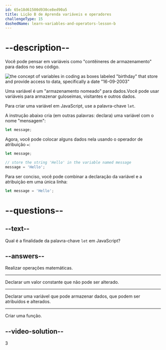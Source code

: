 ```yaml
---
id: 65e18d61500d930ce8ed90a5
title: Lição B de Aprenda variáveis e operadores
challengeType: 15
dashedName: learn-variables-and-operators-lesson-b
---
```


# --description--

Você pode pensar em variáveis como "contêineres de armazenamento" para dados no seu código.

<img src="https://cdn.freecodecamp.org/curriculum/odin-project/variables-and-operators/top-learn-variables-and-operators.png" alt='the concept of variables in coding as boxes labeled "birthday" that store and provide access to data, specifically a date "16-09-2003"'>

Uma variável é um "armazenamento nomeado" para dados.Você pode usar variáveis para armazenar guloseimas, visitantes e outros dados.

Para criar uma variável em JavaScript, use a palavra-chave `let`.

A instrução abaixo cria (em outras palavras: declara) uma variável com o nome "mensagem":

```js
let message;
```

Agora, você pode colocar alguns dados nela usando o operador de atribuição `=`:

```js
let message;

// store the string 'Hello' in the variable named message
message = 'Hello'; 
```

Para ser conciso, você pode combinar a declaração da variável e a atribuição em uma única linha:

```js
let message = 'Hello';
```


# --questions--

## --text--

Qual é a finalidade da palavra-chave `let` em JavaScript?

## --answers--

Realizar operações matemáticas.

---

Declarar um valor constante que não pode ser alterado.

---

Declarar uma variável que pode armazenar dados, que podem ser atribuídos e alterados.

---

Criar uma função.


## --video-solution--

3
